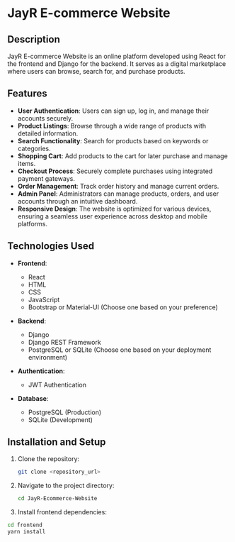 # JayR E-commerce Website

## Description

JayR E-commerce Website is an online platform developed using React for the frontend and Django for the backend. It serves as a digital marketplace where users can browse, search for, and purchase products.

## Features

- **User Authentication**: Users can sign up, log in, and manage their accounts securely.
- **Product Listings**: Browse through a wide range of products with detailed information.
- **Search Functionality**: Search for products based on keywords or categories.
- **Shopping Cart**: Add products to the cart for later purchase and manage items.
- **Checkout Process**: Securely complete purchases using integrated payment gateways.
- **Order Management**: Track order history and manage current orders.
- **Admin Panel**: Administrators can manage products, orders, and user accounts through an intuitive dashboard.
- **Responsive Design**: The website is optimized for various devices, ensuring a seamless user experience across desktop and mobile platforms.

## Technologies Used

- **Frontend**:
  - React
  - HTML
  - CSS
  - JavaScript
  - Bootstrap or Material-UI (Choose one based on your preference)

- **Backend**:
  - Django
  - Django REST Framework
  - PostgreSQL or SQLite (Choose one based on your deployment environment)

- **Authentication**:
  - JWT Authentication

- **Database**:
  - PostgreSQL (Production)
  - SQLite (Development)

## Installation and Setup

1. Clone the repository:

   ```bash
   git clone <repository_url>

2. Navigate to the project directory:

   ```bash
   cd JayR-Ecommerce-Website

3. Install frontend dependencies:
  ```bash
  cd frontend
  yarn install





